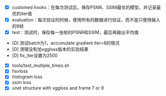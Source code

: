 - [x] customed hooks：在每次测试后，保存PSNR、SSIM最优的模型，并记录最优的iter值
- [x] evaluation：每次验证的时候，使用所有的数据进行验证，而不是只使用输入的9帧
- [x] test：测试时，保存每一张帧的PSNR和SSIM，最后再输出平均值
- [D] 测试batch为1，accumulate gradient iter=8的情况
- [D] 清理没有加vggloss版本的实验结果
- [D] fix_iter设置为2500
- [x] tools/test_multiple_times.sh
- [x] hsvloss
- [x] histogram loss
- [x] ssim loss
- [x] unet structure with vggloss and frame 7 or 9